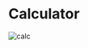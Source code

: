 # Calculator
 
![calc](https://user-images.githubusercontent.com/98795366/201981108-5ffaa496-bfa5-44a0-8eea-02ef48e14189.png)
